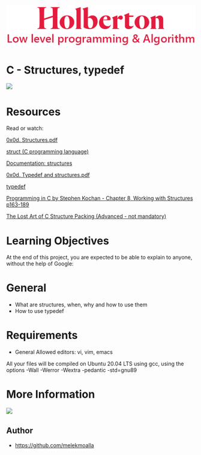 <div align=center>  
    <img  
    style="text-align:center"  
    src="https://raw.githubusercontent.com/coding-max/hbtn_config/main/assets/head_low-level.png"/>  
</div>

# C - Structures, typedef

<img src="https://s3.eu-west-3.amazonaws.com/hbtn.intranet/uploads/medias/2021/3/50af78a28a081e809856d4cdbde2d7ca9d4aa93d.jpg?X-Amz-Algorithm=AWS4-HMAC-SHA256&X-Amz-Credential=AKIA4MYA5JM5DUTZGMZG%2F20230106%2Feu-west-3%2Fs3%2Faws4_request&X-Amz-Date=20230106T112329Z&X-Amz-Expires=86400&X-Amz-SignedHeaders=host&X-Amz-Signature=d87b0fb25ec087ae01ea16f2a2609f1f1df1818fa374944ff6340ffcfb761d84"/>

# Resources

Read or watch:

[0x0d. Structures.pdf](https://s3.eu-west-3.amazonaws.com/hbtn.intranet/uploads/misc/2021/1/6eb80c79c99f6125450a0dc11b300d46238d1a5a.pdf?X-Amz-Algorithm=AWS4-HMAC-SHA256&X-Amz-Credential=AKIA4MYA5JM5DUTZGMZG%2F20230106%2Feu-west-3%2Fs3%2Faws4_request&X-Amz-Date=20230106T112648Z&X-Amz-Expires=86400&X-Amz-SignedHeaders=host&X-Amz-Signature=af04095c09efe39f67d5e2faab05e4277e09976a487a5fcffc27655c59752ed9)

[struct (C programming language)](https://en.wikipedia.org/wiki/Struct_(C_programming_language))

[Documentation: structures](https://github.com/hs-hq/Betty/wiki/Documentation:-Data-structures)

[0x0d. Typedef and structures.pdf](https://s3.eu-west-3.amazonaws.com/hbtn.intranet/uploads/misc/2021/1/c8ff3e6f7202be7fa489a584e41d005504a07c23.pdf?X-Amz-Algorithm=AWS4-HMAC-SHA256&X-Amz-Credential=AKIA4MYA5JM5DUTZGMZG%2F20230106%2Feu-west-3%2Fs3%2Faws4_request&X-Amz-Date=20230106T112732Z&X-Amz-Expires=86400&X-Amz-SignedHeaders=host&X-Amz-Signature=11619c0319e0b1d55880321d0eb42375d8032bd18b4bc64141cb1cbac4ad1cec)

[typedef](https://publications.gbdirect.co.uk//c_book/chapter8/typedef.html)

[Programming in C by Stephen Kochan - Chapter 8, Working with Structures p163-189]()

[The Lost Art of C Structure Packing (Advanced - not mandatory)](http://www.catb.org/esr/structure-packing/)
# Learning Objectives
At the end of this project, you are expected to be able to explain to anyone, without the help of Google:

# General
* What are structures, when, why and how to use them
* How to use typedef
# Requirements
* General
Allowed editors: vi, vim, emacs

All your files will be compiled on Ubuntu 20.04 LTS using gcc, 
using the options -Wall -Werror -Wextra -pedantic -std=gnu89


# More Information

<img src="https://techvidvan.com/tutorials/wp-content/uploads/sites/2/2021/07/Structure-in-C.jpg"/>


## Author

- https://github.com/melekmoalla